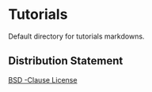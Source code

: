 # Tutorials

Default directory for tutorials markdowns.

## Distribution Statement

[BSD -Clause License](https://github.com/LADI-Dataset/ladi-tutorial/blob/master/LICENSE)
